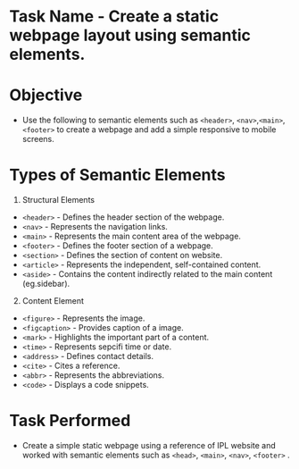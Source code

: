 # Task Name - Create a static webpage layout using semantic elements.

# Objective
- Use the following to semantic elements such as ```<header>```, ```<nav>```,```<main>```,```<footer>``` to create a webpage and add a simple responsive to mobile screens.

# Types of Semantic Elements

1. Structural Elements

- ```<header>``` - Defines the header section of the webpage.
- ```<nav>``` - Represents the navigation links.
- ```<main>``` - Represents the main content area of the webpage.
- ```<footer>``` - Defines the footer section of a webpage.
- ```<section>``` - Defines the section of content on website.
- ```<article>``` - Represents the independent, self-contained content.
- ```<aside>``` - Contains the content indirectly related to the main content (eg.sidebar).

2. Content Element

- ```<figure>``` - Represents the image.
- ```<figcaption>```  - Provides caption of a image.
- ```<mark>``` - Highlights the important part of a content.
- ```<time>``` - Represents sepcifi time or date.
- ```<address>``` - Defines contact details.
- ```<cite>``` - Cites a reference.
- ```<abbr>``` - Represents the abbreviations.
- ```<code>``` - Displays a code snippets.

# Task Performed

- Create a simple static webpage using a reference of IPL website and worked with semantic elements such as ```<head>```, ```<main>```, ```<nav>```, ```<footer>``` .
